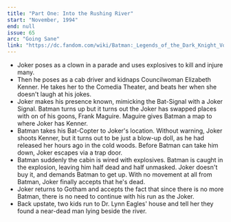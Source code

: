 ```yaml
---
title: "Part One: Into the Rushing River"
start: "November, 1994"
end: null
issue: 65
arc: "Going Sane"
link: "https://dc.fandom.com/wiki/Batman:_Legends_of_the_Dark_Knight_Vol_1_65"
---
```


- Joker poses as a clown in a parade and uses explosives to kill and injure many.
- Then he poses as a cab driver and kidnaps Councilwoman Elizabeth Kenner. He takes her to the Comedia Theater, and beats her when she doesn't laugh at his jokes.
- Joker makes his presence known, mimicking the Bat-Signal with a Joker Signal. Batman turns up but it turns out the Joker has swapped places with on of his goons, Frank Maguire. Maguire gives Batman a map to where Joker has Kenner.
- Batman takes his Bat-Copter to Joker's location. Without warning, Joker shoots Kenner, but it turns out to be just a blow-up doll, as he had released her hours ago in the cold woods. Before Batman can take him down, Joker escapes via a trap door.
- Batman suddenly the cabin is wired with explosives. Batman is caught in the explosion, leaving him half dead and half unmasked. Joker doesn't buy it, and demands Batman to get up. With no movement at all from Batman, Joker finally accepts that he's dead.
- Joker returns to Gotham and accepts the fact that since there is no more Batman, there is no need to continue with his run as the Joker.
- Back upstate, two kids run to Dr. Lynn Eagles' house and tell her they found a near-dead man lying beside the river.
